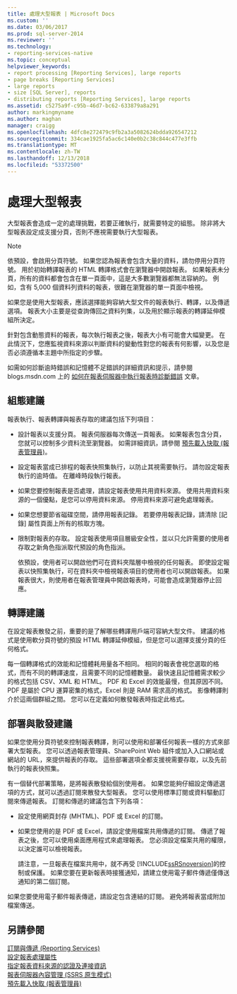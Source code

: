```yaml
---
title: 處理大型報表 | Microsoft Docs
ms.custom: ''
ms.date: 03/06/2017
ms.prod: sql-server-2014
ms.reviewer: ''
ms.technology:
- reporting-services-native
ms.topic: conceptual
helpviewer_keywords:
- report processing [Reporting Services], large reports
- page breaks [Reporting Services]
- large reports
- size [SQL Server], reports
- distributing reports [Reporting Services], large reports
ms.assetid: c5275a9f-c95b-46d7-bc62-633879a8a291
author: markingmyname
ms.author: maghan
manager: craigg
ms.openlocfilehash: 4dfc8e272479c9fb2a3a5082624bdda926547212
ms.sourcegitcommit: 334cae1925fa5ac6c140e0b2c38c844c477e3ffb
ms.translationtype: MT
ms.contentlocale: zh-TW
ms.lasthandoff: 12/13/2018
ms.locfileid: "53372500"
---
```

# <a name="process-large-reports"></a>處理大型報表
  大型報表會造成一定的處理挑戰，若要正確執行，就需要特定的組態。 除非將大型報表設定成支援分頁，否則不應視需要執行大型報表。  
  
> [!NOTE]  
>  依預設，會啟用分頁符號。 如果您認為報表會包含大量的資料，請勿停用分頁符號。 用於初始轉譯報表的 HTML 轉譯格式會在瀏覽器中開啟報表。 如果報表未分頁，所有的資料都會包含在單一頁面中，這是大多數瀏覽器都無法容納的。 例如，含有 5,000 個資料列資料的報表，很難在瀏覽器的單一頁面中檢視。  
  
 如果您是使用大型報表，應該選擇能夠容納大型文件的報表執行、轉譯，以及傳遞選項。 報表大小主要是從查詢傳回之資料列集，以及用於顯示報表的轉譯延伸模組所決定。  
  
 針對包含動態資料的報表，每次執行報表之後，報表大小有可能會大幅變更。 在此情況下，您應監視資料來源以判斷資料的變動性對您的報表有何影響，以及您是否必須遵循本主題中所指定的步驟。  
  
 如需如何診斷逾時錯誤和記憶體不足錯誤的詳細資訊和提示，請參閱 blogs.msdn.com 上的 [如何在報表伺服器中執行報表時診斷錯誤](https://go.microsoft.com/fwlink/?LinkId=85634) 文章。  
  
## <a name="configuration-recommendations"></a>組態建議  
 報表執行、報表轉譯與報表存取的建議包括下列項目：  
  
-   設計報表以支援分頁。 報表伺服器每次傳送一頁報表。 如果報表包含分頁，您就可以控制多少資料流至瀏覽器。 如需詳細資訊，請參閱 [預先載入快取 &#40;報表管理員&#41;](preload-the-cache-report-manager.md)。  
  
-   設定報表當成已排程的報表快照集執行，以防止其視需要執行。 請勿設定報表執行的逾時值。 在離峰時段執行報表。  
  
-   如果您要控制報表是否處理，請設定報表使用共用資料來源。 使用共用資料來源的一個優點，是您可以停用資料來源。 停用資料來源可避免處理報表。  
  
-   如果您想要節省磁碟空間，請停用報表記錄。 若要停用報表記錄，請清除 [記錄] 屬性頁面上所有的核取方塊。  
  
-   限制對報表的存取。 設定報表使用項目層級安全性，並以只允許需要的使用者存取之新角色指派取代預設的角色指派。  
  
     依預設，使用者可以開啟他們可在資料夾階層中檢視的任何報表。 即使設定報表以快照集執行，可在資料夾中檢視報表項目的使用者也可以開啟報表。 如果報表很大，則使用者在報表管理員中開啟報表時，可能會造成瀏覽器停止回應。  
  
## <a name="rendering-recommendations"></a>轉譯建議  
 在設定報表散發之前，重要的是了解哪些轉譯用戶端可容納大型文件。 建議的格式是使用軟分頁符號的預設 HTML 轉譯延伸模組，但是您可以選擇支援分頁的任何格式。  
  
 每一個轉譯格式的效能和記憶體耗用量各不相同。 相同的報表會視您選取的格式，而有不同的轉譯速度，且需要不同的記憶體數量。 最快速且記憶體需求較少的格式包括 CSV、XML 和 HTML。 PDF 和 Excel 的效能最慢，但其原因不同。 PDF 是屬於 CPU 運算密集的格式，Excel 則是 RAM 需求高的格式。 影像轉譯則介於這兩個群組之間。 您可以在定義如何散發報表時指定此格式。  
  
## <a name="deployment-and-distribution-recommendations"></a>部署與散發建議  
 如果您使用分頁符號來控制報表轉譯，則可以使用和部署任何報表一樣的方式來部署大型報表。 您可以透過報表管理員、SharePoint Web 組件或加入入口網站或網站的 URL，來提供報表的存取。 這些部署選項全都支援視需要存取，以及先前執行的報表快照集。  
  
 有一個替代部署策略，是將報表散發給個別使用者。 如果您能夠仔細設定傳遞選項的方式，就可以透過訂閱來散發大型報表。 您可以使用標準訂閱或資料驅動訂閱來傳遞報表。 訂閱和傳遞的建議包含下列各項：  
  
-   設定使用網頁封存 (MHTML)、PDF 或 Excel 的訂閱。  
  
-   如果您使用的是 PDF 或 Excel，請設定使用檔案共用傳遞的訂閱。 傳遞了報表之後，您可以使用桌面應用程式來處理報表。 您必須設定檔案共用的權限，以決定誰可以檢視報表。  
  
     請注意，一旦報表在檔案共用中，就不再受 [!INCLUDE[ssRSnoversion](../../includes/ssrsnoversion-md.md)]的控制或保護。 如果您要在更新報表時接獲通知，請建立使用電子郵件傳遞僅傳送通知的第二個訂閱。  
  
 如果您要使用電子郵件報表傳遞，請設定包含連結的訂閱。 避免將報表當成附加檔案傳送。  
  
## <a name="see-also"></a>另請參閱  
 [訂閱與傳遞 &#40;Reporting Services&#41;](../subscriptions/subscriptions-and-delivery-reporting-services.md)   
 [設定報表處理屬性](set-report-processing-properties.md)   
 [指定報表資料來源的認證及連接資訊](../report-data/specify-credential-and-connection-information-for-report-data-sources.md)   
 [報表伺服器內容管理 &#40;SSRS 原生模式&#41;](report-server-content-management-ssrs-native-mode.md)   
 [預先載入快取 &#40;報表管理員&#41;](preload-the-cache-report-manager.md)  
  
  
